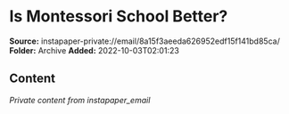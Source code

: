 # Is Montessori School Better?

**Source:** instapaper-private://email/8a15f3aeeda626952edf15f141bd85ca/
**Folder:** Archive
**Added:** 2022-10-03T02:01:23




## Content
*Private content from instapaper_email*
